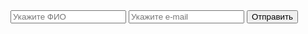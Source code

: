 <form action="send.php" metod="post">
<input type="text" name="fio" placeholder="Укажите ФИО" required>
<input type="text" name="email" placeholder="Укажите e-mail" required>
<input type="submit" value="Отправить">
</form>
